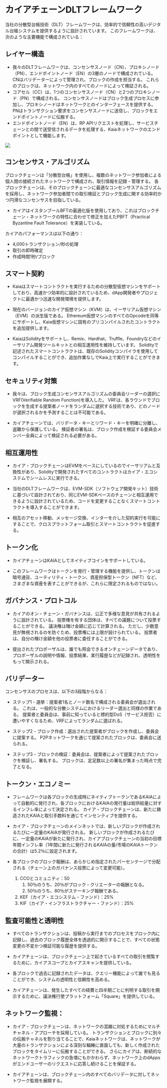 # カイアチェーンDLTフレームワーク

当社の分散型台帳技術（DLT）フレームワークは、効率的で信頼性の高いデジタル台帳システムを提供するように設計されています。 このフレームワークは、次のような主要機能で構成されている：

## レイヤー構造

- 我々のDLTフレームワークは、コンセンサスノード（CN）、プロキシノード（PN）、エンドポイントノード（EN）の3層のノードで構成されている。 CNはバリデーターによって管理され、ブロックの作成を担当する。 これらのブロックは、ネットワーク内のすべてのノードによって検証される。
- コアセル（CC）は、1つのコンセンサスノード（CN）と2つのプロキシノード（PN）で構成される。 コンセンサスノードはブロック生成プロセスに参加し、プロキシノードはネットワークとのインターフェースを提供する。 PNはトランザクション要求をコンセンサスノードに送信し、ブロックをエンドポイントノードに伝搬する。
- エンドポイントノード（EN）は、RP APIリクエストを処理し、サービスチェーンとの間で送受信されるデータを処理する、Kaiaネットワークのエンドポイントとして機能します。

![](/img/misc/kaia-nodes.jpg)

## コンセンサス・アルゴリズム

ブロックチェーンは「分散型台帳」を使用し、複数のネットワーク参加者による個人間の接続されたネットワークで構成され、取引情報を記録・管理する。 各ブロックチェーンは、そのブロックチェーンに最適なコンセンサスアルゴリズムを採用し、ネットワーク参加者間での取引検証とブロック生成に関する効率的かつ円滑なコンセンサスを目指している。

- カイアはイスタンブールBFTの最適化版を使用しており、これはブロックチェーン・ネットワークの特性に合わせて修正を加えたPBFT（Practical Byzantine Fault Tolerance）を実装している。

カイアのパフォーマンスは以下の通り：

- 4,000トランザクション/秒の処理
- 取引の即時確定
- 作成時間1秒/ブロック

## スマート契約

- Kaiaはスマートコントラクトを実行するための分散型仮想マシンをサポートしており、高速かつ効率的に設計されているため、dApp開発者やプロジェクトに最適かつ迅速な開発環境を提供します。

- 現在のバージョンのカイア仮想マシン（KVM）は、イーサリアム仮想マシン（EVM）の派生版である。 Ethereum仮想マシンのすべてのOpcodeを同等にサポートし、Kaia仮想マシンに固有のプリコンパイルされたコントラクトを追加提供します。

- KaiaはSolidityをサポートし、Remix、Hardhat、Truffle、Foundryなどのイーサリアム開発ツールキットとの相互運用性を維持しています。 Solidityで記述されたスマートコントラクトは、既存のSolidityコンパイラを使用してコンパイルすることができ、追加作業なしでKaia上で実行することができます。

## セキュリティ対策

- 我々は、ブロック生成コンセンサスアルゴリズムの委員会リーダーの選択にVRF(Verifiable Random Function)を導入した。 VRFは、各ラウンドでブロックを生成する提案者ノードをランダムに選択する技術であり、どのノードが選択されるかを予測することは不可能である。

- カイアチェーンでは、バリデータ・キーとリワード・キーを明確に分離し、盗難から保護している。 検証者の署名は、ブロック作成を検証する委員会メンバー全員によって検証される必要がある。

## 相互運用性

- カイア・ブロックチェーンはEVMをベースにしているのでイーサリアムと互換性があり、Solidityで開発されたすべてのコントラクトはカイア・エコシステムでシームレスに実行できる。

- 当社のDLTフレームワークは、EVM-SDK（ソフトウェア開発キット）技術に基づいて設計されており、同じEVM-SDKベースのチェーンと相互運用できるように設計されているため、コードを変更することなくスマートコントラクトを導入することができます。

- 相互のアセット移動、メッセージ交換、インターを介した契約実行を可能にすることで、クロスプラットフォーム取引とスマートコントラクトを促進する。

## トークン化

- カイアチェーンはKAIAとしてネイティブコインをサポートしている。

- このフレームワークはトークンを発行・管理する機能を提供し、トークンは暗号通貨、ユーティリティ・トークン、資産担保型トークン（NFT）など、さまざまな資産を表すことができるが、これらに限定されるものではない。

## ガバナンス・プロトコル

- カイアのオン・チェーン・ガバナンスは、公正で多様な意見が共有されるように設計されている。 投票権を有する団体は、すべての議題について投票することができる。 議決権は賭け金額に応じて計算される。 ただし、少数意見が無視されるのを防ぐため、投票権には上限が設けられている。 投票者は、自分の賭け金額を他の投票者に委任することができる。

- 提出されたプロポーザルは、誰でも照会できるオンチェーンデータであり、プロポーザルの説明や情報、投票結果、実行履歴などが記録され、透明性をもって開示される。

## バリデーター

コンセンサスのプロセスは、以下の3段階からなる：

- ステップ1 - 選挙：提案者1名とノード数名で構成される委員会が選出される。 これは、一般的な分散システムにおけるリーダー選出と同様の作業である。 提案者と委員会は、事前に知っていると標的型DoS（サービス拒否）に遭いやすくなるため、VRFによってランダムに選ばれる。

- ステップ2 - ブロック作成：選出された提案者がブロックを作成し、委員会に提案する。 P2Pネットワークを通じて提案されたブロックは、委員会に送られる。

- ステップ3 - ブロックの検証：委員会は、提案者によって提案されたブロックを検証し、署名する。 ブロックは、定足数以上の署名が集まった時点で完了となる。

## トークン・エコノミー

- フレームワークは各ブロックの生成時にネイティブトークンであるKAIAによって自動的に発行され、各ブロックにおけるKAIAの発行量は総供給量に対するインフレ率によって決定される。 カイア・ブロックチェーンは、新たに鋳造されたKAIAと取引手数料を通じてインセンティブを提供する。

- カイア・ブロックチェーンのメインネットでは、新しいブロックが作成されるたびに一定量のKAIAが発行される。 新しいブロックが作成されるたびに、一定量のKAIAが新たに発行され、カイアブロックチェーンの当初の目標年間インフレ率（1年間に新たに発行されるKAIAの量/市場のKAIAトークンの合計）は5.2％に設定されます。

- 各ブロックのブロック報酬は、あらかじめ指定されたパーセンテージで分配される（チェーン上のガバナンス投票によって変更可能）。

  1. CCOとコミュニティ：50
     1. 50％のうち、20％がブロック・クリエーターの報酬となる。
     2. 50％のうち、80％がステーキング報酬である。
  2. KEF（カイア・エコシステム・ファンド）：25%
  3. KIF（カイア・インフラストラクチャー・ファンド）：25%

## 監査可能性と透明性

- すべてのトランザクションは、投稿から実行までのプロセスをブロック内に記録し、過去のブロック履歴全体を透過的に開示することで、すべての状態変更の不変かつ検証可能な履歴を提供する。

- カイアチェーンは、ブロックチェーン上で起きているすべての取引を閲覧するために、カイアスコープとカイアスキャンを提供している。

- 各ブロックで過去に記録されたデータは、クエリー機能によって誰でも見ることができ、システムの透明性と信頼性を高める。

- カイアチェーンは、発生したすべての経費と四半期ごとに判明する取引を開示するために、議決権行使プラットフォーム「Square」を提供している。

## ネットワーク監視：

- カイア・ブロックチェーンは、ネットワークの混雑に対処するためにマルチチャネル・アプローチを採用している。 トランザクションとブロックに別々の伝搬チャネルを割り当てることで、Kaiaネットワークは、ネットワークが大量のトランザクションによる深刻な輻輳に直面しても、新しく作成されたブロックをタイムリーに伝搬することができる。 さらにカイアは、断続的なネットワークトラフィックの急増にもかかわらず、ネットワーク上のdAppsがエンドユーザーのリクエストに応答し続けることを保証する。

- カイアチェーンは、ブロックチェーン内のすべてのバリデータに対してネットワーク監視を展開する。
